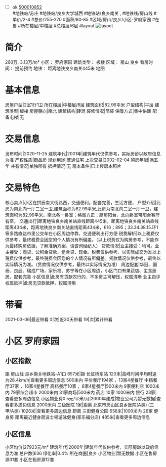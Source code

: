 - [ ] ok [500010852](https://bj.5i5j.com/ershoufang/500010852.html)  
 #地铁站/苏庄 #地铁站/良乡大学城西 #地铁站/良乡南关 ,  #地铁线/房山线
#单价/2-4 #总价/255-270 #面积/80-85   #区域/房山/良乡/小区-罗府家园 #在售 #所在楼层/中楼层 #总楼层/6层 #layout 
![layout](http://image2.5i5j.com//group1/M00/1D/FA/CgqJMly3CT2ASCADAADZSCJsl9Y340.jpg_P5.jpg) 
# 简介 
 260万,  3.13万/m² 
小区： 罗府家园
建筑类型： 板楼
区域： 房山 良乡
看房时间： 提前预约
地铁： 距离地铁良乡南关445米 地图
# 基本信息 
 房屋户型|2室1厅1卫
所在楼层|中楼层/6层
建筑面积|82.99平米
户型结构|平层
建筑类型|板楼
房屋朝向|南北
建筑结构|砖混
装修情况|简装
供暖方式|集中供暖
配备电梯|无
# 交易信息 
 发布时间|2020-11-25
建筑年代|2001年|建筑年代仅供参考，实际房龄以政府信息为准
产权性质|商品房
规划用途|普通住宅
上次交易|2002-02-04
购房年限|满五年
共有情况|单独所有
抵押情况|无
房本备件|已上传房本照片
# 交易特色 
 核心卖点|小区在拱辰南大街路西，交通便利，配套完善，生活方便，
户型介绍|此房为南北向一厅二室一卫,建筑面积为82.99平米,此房为南北向二室一厅一卫，建筑面积为82.99平米。南北各一卧室；格局方正；厨房阳台，北向卧室带阳台客厅有窗，
交通出行|距离地铁良乡南关站直线距离445米，距离地铁良乡南关站直线距离434米，距离地铁良乡南关站直线距离434米，616；895；33.34.38.15.环1等多路直达市里公交车在小区周边停靠，交通便利出行方便
税费解析|以上税费仅供参考，最终税费会因您的个人情况有所偏差。（以上税费仅为购房参考，不能作为最终购房依据，了解准确方案，请咨询经纪人）
贷款情况|业主接受：均可。业主接受：商贷、公积金贷款、组合贷、现金。税费仅供参考，以实际成交为准以上税费仅供参考，最终税费会因您的个人情况有所偏差。贷款情况仅供参考，最终以实际情况为准。（贷款情况仅供参考，最终以实际情况为准）
周边配套|华冠、国泰、良辰、瑞成广场，家乐福、苏宁等在小区周边，小区门口有果蔬店、主食厨房，配套完善
小区信息|此房有贷款农行的、不多房主可解压，权属清晰
业主自评
权属抵押|此房无贷款抵押，权属清晰
# 带看 
 2021-03-06|最近带看	 0|次|近30天带看	 19|次|累计带看
# 小区 罗府家园
## 小区指数 
 距 房山线 良乡南关地铁站-A1口 657米|距 长虹桥东站 120米|高峰时间平均时速为28.4km/h|查看更多周边信息
500米内 平价餐厅194家 ，13家4星餐厅
中档餐厅37家 ，16家4星餐厅
高档餐厅10家 ，8家4星餐厅|500米内 9家便利店
1000米内 79家综合超市
2000米内 31家商场|500米内 药店 10家
1000米内 银行 23家|查看更多周边信息
小区物业费0.5元/平米/月|2000年建成|物业公司为暂无数据|查看更多周边信息
2000米内 三级医院 1家|距离 北京市房山区良乡医院(A类) (三甲/A类) 1026米|查看更多周边信息
距离 三街健身公园 658米|1000米内 26家 健身房
距离最近健身房波士顿游泳健身(家乐福分店) 485米|查看更多周边信息
## 小区信息 
 小区均价|27933元/m²
建筑年代|2000年|建筑年代仅供参考，实际房龄以政府信息为准
总户数|636
绿化率|0.4%
所在商圈|良乡
小区物业|暂无数据
小区在售房源31套
小区在租房源12套
